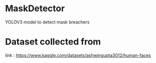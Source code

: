 # MaskDetector
YOLOV3 model to detect mask breachers
# Dataset collected from
link : https://www.kaggle.com/datasets/ashwingupta3012/human-faces
